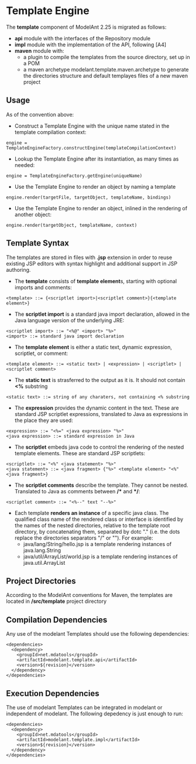 Template Engine
===============

<!-- MACRO{toc} -->


The **template** component of ModelAnt 2.25 is migrated as follows:

  * **api** module with the interfaces of the Repository module
  * **impl** module with the implementation of the API, following [A4]
  * **maven** module with:
    * a plugin to compile the templates from the source directory, set up in a POM
    * a maven archetype modelant.template.maven.archetype to generate the directories structure and default templayes files of a new  maven project

Usage
-----

As of the convention above:

  * Construct a Template Engine with the unique name stated in the template compilation context:
```
engine = TemplateEngineFactory.constructEngine(templateCompilationContext)
```
  * Lookup the Template Engine after its instantiation, as many times as needed:
```
engine = TemplateEngineFactory.getEngine(uniqueName)
```
  * Use the Template Engine to render an object by naming a template
```
engine.render(targetFile, targetObject, templateName, bindings)
```
  * Use the Template Engine to render an object, inlined in the rendering of another object:
```
engine.render(targetObject, templateName, context)
```

Template Syntax
---------------

The templates are stored in files with **.jsp** extension in order to reuse existing JSP editors with syntax highlight and additional support in JSP authoring.

  * The **template** consists of **template element**s, starting with optional imports and comments:
```
<template> ::= {<scriptlet import>|<scriptlet comment>}{<template element>}
```
  * The **scriptlet import** is a standard java import declaration, allowed in the Java language version of the underlying JRE:
```
<scriptlet import> ::= "<%@" <import> "%>"
<import> ::= standard java import declaration
```
  * The **template element** is either a static text, dynamic expression, scriptlet, or comment:
```
<template element> ::= <static text> | <expression> | <scriptlet> | <scriptlet comment>
```
  * The **static text** is strasferred to the output as it is. It should not contain **&lt;%** substring
```
<static text> ::= string of any charaters, not containing <% substring
```
  * The **expression** provides the dynamic content in the text. These are standard JSP scriptlet expressions, translated to Java as expressions in the place they are used:
```
<expression> ::= "<%=" <java expression> "%>"
<java expression> ::= standard expression in Java
```
  * The **scriptlet** embeds java code to control the rendering of the nested template elements. These are standard JSP scriptlets:
```
<scriptlet> ::= "<%" <java statement> "%>"
<java statement> ::= <java fragment> {"%>" <template element> "<%" <java fragment>}
```
  * The **scriptlet comments** describe the template. They cannot be nested. Translated to Java as comments between **/\*** and **\*/**:
```
<scriptlet comment> ::= "<%--" text "--%>"
```
  * Each template **renders an instance** of a specific java class. The qualified class name of the rendered class or interface is identified by the names of the nested directories, relative to the template root directory, by concatenating them, separated by dotc "." (i.e. the dots replace the directories separators "/" or "\").
  For example:
    * java/lang/String/hello.jsp is a template rendering instances of java.lang.String
    * java/util/ArrayList/world.jsp is a template rendering instances of java.util.ArrayList

Project Directories
-------------------

According to the ModelAnt conventions for Maven, the templates are located in **/src/template** project directory

Compilation Dependencies
------------------------
Any use of the modelant Templates should use the following dependencies:
```
<dependencies>
  <dependency>
    <groupId>net.mdatools</groupId>
    <artifactId>modelant.template.api</artifactId>
    <version>${revision}</version>
  </dependency>
</dependencies>
```

Execution Dependencies
----------------------
The use of modelant Templates can be integrated in modelant or independent of modelant. The following depedency is just enough to run:

```
<dependencies>
  <dependency>
    <groupId>net.mdatools</groupId>
    <artifactId>modelant.template.impl</artifactId>
    <version>${revision}</version>
  </dependency>
</dependencies>
```